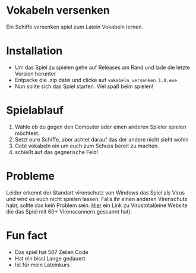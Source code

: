 # Vokabeln versenken
Ein Schiffe versenken spiel zum Latein Vokabeln lernen.

# Installation
* Um das Spiel zu spielen gehe auf Releases am Rand und lade die letzte Version herunter
* Entpacke die .zip datei und clicke auf `vokabeln_versenken_1.0.exe`
* Nun sollte sich das Spiel starten. Viel spaß beim spielen!

# Spielablauf 
1. Wähle ob du gegen den Computer oder einen anderen Spieler spielen möchtest.
2. Setzt eure Schiffe, aber achtet darauf das der andere nicht sieht wohin
3. Gebt vokabeln ein um euch zum Schuss bereit zu machen.
4. schießt auf das gegnerische Feld!

# Probleme 
Leider erkennt der Standart virenschutz von Windows das Spiel als Virus und wird es euch nicht spielen lassen.
Falls ihr einen anderen Virenschutz habt, sollte das kein Problem sein.
[Hier](https://www.virustotal.com/gui/file/f6b7f3ffe7a9664ad79f5b3a6e647b5c7dea637774df3289255964385cd7a117/detection) ein Link zu Virustotal(eine Website die das Spiel mit 60+ Virenscannern gescannt hat).

# Fun fact
* Das spiel hat 567 Zeilen Code
* Hat ein bissl Lange gedauert
* Ist für mein Lateinkurs
